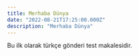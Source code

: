 ```yaml
---
title: Merhaba Dünya
date: "2022-08-21T17:25:00.000Z"
description: "Merhaba Dünya"
---
```


Bu ilk olarak türkçe gönderi test makalesidir.